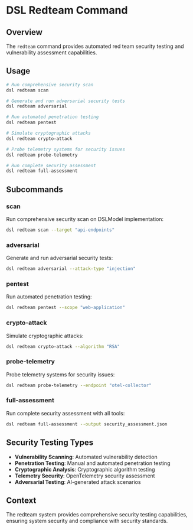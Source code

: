 # DSL Redteam Command

## Overview
The `redteam` command provides automated red team security testing and vulnerability assessment capabilities.

## Usage
```bash
# Run comprehensive security scan
dsl redteam scan

# Generate and run adversarial security tests
dsl redteam adversarial

# Run automated penetration testing
dsl redteam pentest

# Simulate cryptographic attacks
dsl redteam crypto-attack

# Probe telemetry systems for security issues
dsl redteam probe-telemetry

# Run complete security assessment
dsl redteam full-assessment
```

## Subcommands

### scan
Run comprehensive security scan on DSLModel implementation:
```bash
dsl redteam scan --target "api-endpoints"
```

### adversarial
Generate and run adversarial security tests:
```bash
dsl redteam adversarial --attack-type "injection"
```

### pentest
Run automated penetration testing:
```bash
dsl redteam pentest --scope "web-application"
```

### crypto-attack
Simulate cryptographic attacks:
```bash
dsl redteam crypto-attack --algorithm "RSA"
```

### probe-telemetry
Probe telemetry systems for security issues:
```bash
dsl redteam probe-telemetry --endpoint "otel-collector"
```

### full-assessment
Run complete security assessment with all tools:
```bash
dsl redteam full-assessment --output security_assessment.json
```

## Security Testing Types
- **Vulnerability Scanning**: Automated vulnerability detection
- **Penetration Testing**: Manual and automated penetration testing
- **Cryptographic Analysis**: Cryptographic algorithm testing
- **Telemetry Security**: OpenTelemetry security assessment
- **Adversarial Testing**: AI-generated attack scenarios

## Context
The redteam system provides comprehensive security testing capabilities, ensuring system security and compliance with security standards. 